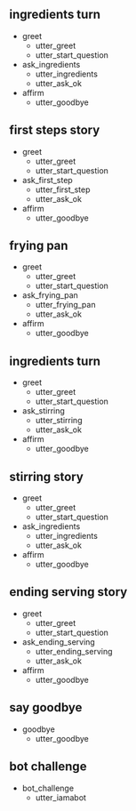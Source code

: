 ## ingredients turn
* greet
  - utter_greet
  - utter_start_question
* ask_ingredients
  - utter_ingredients
  - utter_ask_ok
* affirm
  - utter_goodbye 
  
## first steps story
* greet
  - utter_greet
  - utter_start_question
* ask_first_step
  - utter_first_step
  - utter_ask_ok
* affirm
  - utter_goodbye

## frying pan
* greet
  - utter_greet
  - utter_start_question
* ask_frying_pan
  - utter_frying_pan
  - utter_ask_ok
* affirm
  - utter_goodbye

## ingredients turn
* greet
  - utter_greet
  - utter_start_question
* ask_stirring
  - utter_stirring
  - utter_ask_ok
* affirm
  - utter_goodbye

## stirring story
* greet
  - utter_greet
  - utter_start_question
* ask_ingredients
  - utter_ingredients
  - utter_ask_ok
* affirm
  - utter_goodbye

## ending serving story
* greet
  - utter_greet
  - utter_start_question
* ask_ending_serving
  - utter_ending_serving
  - utter_ask_ok
* affirm
  - utter_goodbye




## say goodbye
* goodbye
  - utter_goodbye

## bot challenge
* bot_challenge
  - utter_iamabot
